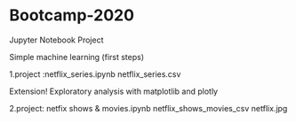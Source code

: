 # Bootcamp-2020
Jupyter Notebook Project

Simple machine learning (first steps)

1.project :netflix_series.ipynb
           netflix_series.csv

Extension!
Exploratory analysis with matplotlib and plotly         

2.project: netfix shows & movies.ipynb
           netflix_shows_movies_csv
           netflix.jpg
